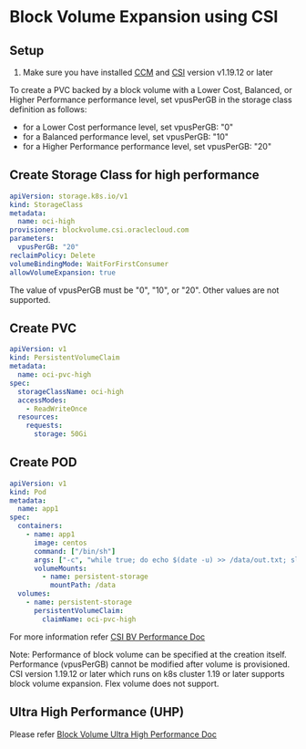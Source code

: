 # Block Volume Expansion using CSI

## Setup 

1. Make sure you have installed [CCM](../README.md) and [CSI](../container-storage-interface.md) version v1.19.12 or later

To create a PVC backed by a block volume with a Lower Cost, Balanced, or Higher Performance performance level, set vpusPerGB in the storage class definition as follows:

* for a Lower Cost performance level, set vpusPerGB: "0"
* for a Balanced performance level, set vpusPerGB: "10"
* for a Higher Performance performance level, set vpusPerGB: "20"

## Create Storage Class for high performance
```yaml
apiVersion: storage.k8s.io/v1
kind: StorageClass
metadata:
  name: oci-high
provisioner: blockvolume.csi.oraclecloud.com
parameters:
  vpusPerGB: "20"
reclaimPolicy: Delete
volumeBindingMode: WaitForFirstConsumer
allowVolumeExpansion: true
```

The value of vpusPerGB must be "0", "10", or "20". Other values are not supported.

## Create PVC

```yaml
apiVersion: v1
kind: PersistentVolumeClaim
metadata:
  name: oci-pvc-high
spec:
  storageClassName: oci-high
  accessModes:
    - ReadWriteOnce
  resources:
    requests:
      storage: 50Gi
```

## Create POD

```yaml
apiVersion: v1
kind: Pod
metadata:
  name: app1
spec:
  containers:
    - name: app1
      image: centos
      command: ["/bin/sh"]
      args: ["-c", "while true; do echo $(date -u) >> /data/out.txt; sleep 5; done"]
      volumeMounts:
        - name: persistent-storage
          mountPath: /data
  volumes:
    - name: persistent-storage
      persistentVolumeClaim:
        claimName: oci-pvc-high
```

For more information refer [CSI BV Performance Doc][1]

Note: 
Performance of block volume can be specified at the creation itself. Performance (vpusPerGB) cannot be modified after volume is provisioned.
CSI version 1.19.12 or later which runs on k8s cluster 1.19 or later supports block volume expansion.
Flex volume does not support. 

## Ultra High Performance (UHP)
Please refer [Block Volume Ultra High Performance Doc][2]

[1]: https://docs.oracle.com/en-us/iaas/Content/ContEng/Tasks/contengcreatingpersistentvolumeclaim_topic-Provisioning_PVCs_on_BV.htm#contengcreatingpersistentvolumeclaim_topic_Provisioning_PVCs_on_BV_PV_Volume_performance_Ultra_High
[2]: https://docs.oracle.com/en-us/iaas/Content/Block/Concepts/blockvolumeultrahighperformance.htm#Higher_Performance
